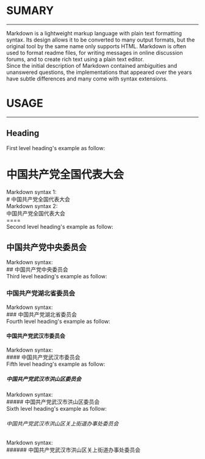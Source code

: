 # SUMARY
---
Markdown is a lightweight markup language with plain text formatting syntax. Its design allows it to be converted to many output formats, but the original tool by the same name only supports HTML. Markdown is often used to format readme files, for writing messages in online discussion forums, and to create rich text using a plain text editor.  
Since the initial description of Markdown contained ambiguities and unanswered questions, the implementations that appeared over the years have subtle differences and many come with syntax extensions.
# USAGE
---
## Heading
First level heading's example as follow:  
# 中国共产党全国代表大会
Markdown syntax 1:  
\# 中国共产党全国代表大会  
Markdown syntax 2:  
中国共产党全国代表大会  
\====  
Second level heading's example as follow:  
## 中国共产党中央委员会
Markdown syntax:  
\## 中国共产党中央委员会  
Third level heading's example as follow: 
### 中国共产党湖北省委员会
Markdown syntax:  
\### 中国共产党湖北省委员会  
Fourth level heading's example as follow:
#### 中国共产党武汉市委员会
Markdown syntax:  
\#### 中国共产党武汉市委员会  
Fifth level heading's example as follow:
##### 中国共产党武汉市洪山区委员会
Markdown syntax:  
\##### 中国共产党武汉市洪山区委员会  
Sixth level heading's example as follow:
###### 中国共产党武汉市洪山区关上街道办事处委员会
Markdown syntax:  
\###### 中国共产党武汉市洪山区关上街道办事处委员会  
